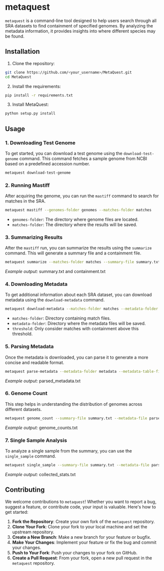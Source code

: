 # metaquest

`metaquest` is a command-line tool designed to help users search through all SRA datasets to find containment of specified genomes. By analyzing the metadata information, it provides insights into where different species may be found.

## Installation

1. Clone the repository:
```bash
git clone https://github.com/<your_username>/MetaQuest.git
cd MetaQuest
```

2. Install the requirements:
```bash
pip install -r requirements.txt
```

3. Install MetaQuest:
```bash
python setup.py install
```


## Usage

### 1. Downloading Test Genome
To get started, you can download a test genome using the `download-test-genome` command. This command fetches a sample genome from NCBI based on a predefined accession number.

```bash
metaquest download-test-genome
```

### 2. Running Mastiff

After acquiring the genome, you can run the `mastiff` command to search for matches in the SRA.

```bash
metaquest mastiff --genomes-folder genomes --matches-folder matches
```

* `genomes-folder`: The directory where genome files are located.
* `matches-folder`: The directory where the results will be saved.

### 3. Summarizing Results

After the `mastiff` run, you can summarize the results using the `summarize` command. This will generate a summary file and a containment file.

```bash
metaquest summarize --matches-folder matches --summary-file summary.txt --containment-file containment.txt
```

*Example output:* summary.txt and containment.txt

### 4. Downloading Metadata

To get additional information about each SRA dataset, you can download metadata using the `download-metadata` command.

```bash
metaquest download-metadata --matches-folder matches --metadata-folder metadata --threshold 0.95
```

* `matches-folder`: Directory containing match files.
* `metadata-folder`: Directory where the metadata files will be saved.
* `threshold`: Only consider matches with containment above this threshold.

### 5. Parsing Metadata

Once the metadata is downloaded, you can parse it to generate a more concise and readable format.

```bash
metaquest parse-metadata --metadata-folder metadata --metadata-table-file parsed_metadata.txt
```

*Example output:* parsed_metadata.txt

### 6. Genome Count

This step helps in understanding the distribution of genomes across different datasets.

```bash
metaquest genome_count --summary-file summary.txt --metadata-file parsed_metadata.txt --metadata-column Sample_Scientific_Name --threshold 0.95  --output-file genome_counts.txt
```

*Example output:* genome_counts.txt

### 7. Single Sample Analysis

To analyze a single sample from the summary, you can use the `single_sample` command.

```bash
metaquest single_sample --summary-file summary.txt --metadata-file parsed_metadata.txt --summary-column GCF_000008985.1 --metadata-column Sample_Scientific_Name --threshold 0.95
```

*Example output:* collected_stats.txt



## Contributing

We welcome contributions to `metaquest`! Whether you want to report a bug, suggest a feature, or contribute code, your input is valuable. Here's how to get started:

1. **Fork the Repository**: Create your own fork of the `metaquest` repository.
2. **Clone Your Fork**: Clone your fork to your local machine and set the upstream repository.
3. **Create a New Branch**: Make a new branch for your feature or bugfix.
4. **Make Your Changes**: Implement your feature or fix the bug and commit your changes.
5. **Push to Your Fork**: Push your changes to your fork on GitHub.
6. **Create a Pull Request**: From your fork, open a new pull request in the `metaquest` repository.


